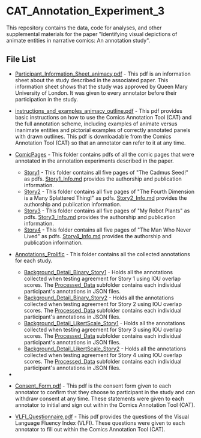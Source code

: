 # CAT_Annotation_Experiment_3

This repository contains the data, code for analyses, and other supplemental materials for the paper "Identifying visual depictions of animate entities in narrative comics: An annotation study".

## File List

* [Participant_Information_Sheet_animacy.pdf](Participant_Information_Sheet_animacy.pdf) - This pdf is an information sheet about the study described in the associated paper. This information sheet shows that the study was approved by Queen Mary University of London. It was given to every annotator before their participation in the study.

* [instructions_and_examples_animacy_outline.pdf](instructions_and_examples_animacy_outline.pdf) - This pdf provides basic instructions on how to use the Comics Annotation Tool (CAT) and the full annotation scheme, including examples of animate versus inanimate entities and pictorial examples of correctly annotated panels with drawn outlines. This pdf is downloadable from the Comics Annotation Tool (CAT) so that an annotator can refer to it at any time.

* [ComicPages](ComicPages) - This folder contains pdfs of all the comic pages that were annotated in the annotation experiments described in the paper. 

  * [Story1](ComicPages/Story1) - This folder contains all five pages of "The Cadmus Seed!" as pdfs. [Story1_Info.md](ComicPages/Story1/Story1_Info.md) provides the authorship and publication information. 
  * [Story2](ComicPages/Story2) - This folder contains all five pages of "The Fourth Dimension is a Many Splattered Thing!" as pdfs. [Story2_Info.md](ComicPages/Story2/Story2_Info.md) provides the authorship and publication information.
  * [Story3](ComicPages/Story3) - This folder contains all five pages of "My Robot Plants" as pdfs. [Story3_Info.md](ComicPages/Story3/Story3_Info.md) provides the authorship and publication information.
  * [Story4](ComicPages/Story4) - This folder contains all five pages of "The Man Who Never Lived" as pdfs. [Story4_Info.md](ComicPages/Story4/Story4_Info.md) provides the authorship and publication information.
 
* [Annotations_Prolific](Annotations_Prolific) - This folder contains all the collected annotations for each study.
  
  * [Background_Detail_Binary_Story1](Annotations_Prolific/Animacy_Story1) - Holds all the annotations collected when testing agreement for Story 1 using IOU overlap scores. The [Processed_Data](Annotations_Prolific/Animacy_Story1/Processed_Data) subfolder contains each individual participant's annotations in JSON files. 
  * [Background_Detail_Binary_Story2](Annotations_Prolific/Animacy_Story2) - Holds all the annotations collected when testing agreement for Story 2 using IOU overlap scores. The [Processed_Data](Annotations_Prolific/Animacy_Story2/Processed_Data) subfolder contains each individual participant's annotations in JSON files.
  * [Background_Detail_LikertScale_Story1](Annotations_Prolific/Animacy_Story3) - Holds all the annotations collected when testing agreement for Story 3 using IOU overlap scores. The [Processed_Data](Annotations_Prolific/Animacy_Story3/Processed_Data) subfolder contains each individual participant's annotations in JSON files.
  * [Background_Detail_LikertScale_Story2](Annotations_Prolific/Animacy_Story4) - Holds all the annotations collected when testing agreement for Story 4 using IOU overlap scores. The [Processed_Data](Annotations_Prolific/Animacy_Story4/Processed_Data) subfolder contains each individual participant's annotations in JSON files.

 
*

  
* [Consent_Form.pdf](Consent_Form.pdf) - This pdf is the consent form given to each annotator to confirm that they choose to participant in the study and can withdraw consent at any time. These statements were given to each annotator to initial and sign out within the Comics Annotation Tool (CAT).

* [VLFI_Questionnaire.pdf](VLFI_Questionnaire.pdf) - This pdf provides the questions of the Visual Language Fluency Index (VLFI). These questions were given to each annotator to fill out within the Comics Annotation Tool (CAT).  
